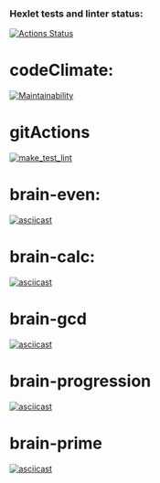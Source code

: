 ### Hexlet tests and linter status:
[![Actions Status](https://github.com/IvanArzamastsev/backend-project-lvl1/workflows/hexlet-check/badge.svg)](https://github.com/IvanArzamastsev/backend-project-lvl1/actions)
# codeClimate:
[![Maintainability](https://api.codeclimate.com/v1/badges/b09b7aa7f9c73533af9f/maintainability)](https://codeclimate.com/github/IvanArzamastsev/backend-project-lvl1/maintainability)
# gitActions
[![make_test_lint](https://github.com/IvanArzamastsev/backend-project-lvl1/actions/workflows/make_test_lint.yml/badge.svg)](https://github.com/IvanArzamastsev/backend-project-lvl1/actions/workflows/make_test_lint.yml)
# brain-even:
[![asciicast](https://asciinema.org/a/NRyMW3NSvj2mUF16ceH8bg7uc.svg)](https://asciinema.org/a/NRyMW3NSvj2mUF16ceH8bg7uc)
# brain-calc:
[![asciicast](https://asciinema.org/a/9domnAMHdiE7VXPhVtNLA7l4t.svg)](https://asciinema.org/a/9domnAMHdiE7VXPhVtNLA7l4t)
# brain-gcd
[![asciicast](https://asciinema.org/a/gLxxKUXAjKj562KgXgvtkNYFH.svg)](https://asciinema.org/a/gLxxKUXAjKj562KgXgvtkNYFH)
# brain-progression
[![asciicast](https://asciinema.org/a/KxR1Qt4gubfX0aXkRyruvl81i.svg)](https://asciinema.org/a/KxR1Qt4gubfX0aXkRyruvl81i)
# brain-prime
[![asciicast](https://asciinema.org/a/tgCMcT04CM68iJozrkS5YSzCa.svg)](https://asciinema.org/a/tgCMcT04CM68iJozrkS5YSzCa)
